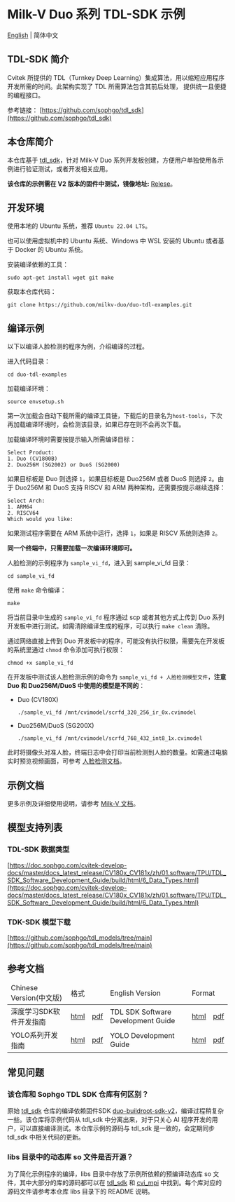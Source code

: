 
# Milk-V Duo 系列 TDL-SDK 示例
[English](./README.md) | 简体中文

## TDL-SDK 简介

Cvitek 所提供的 TDL（Turnkey Deep Learning）集成算法，用以缩短应用程序开发所需的时间。此架构实现了 TDL 所需算法包含其前后处理， 提供统一且便捷的编程接口。

参考链接： [https://github.com/sophgo/tdl_sdk](https://github.com/sophgo/tdl_sdk)

## 本仓库简介

本仓库基于 [tdl_sdk](https://github.com/sophgo/tdl_sdk)，针对 Milk-V Duo 系列开发板创建，方便用户单独使用各示例进行验证测试，或者开发相关应用。

**该仓库的示例需在 V2 版本的固件中测试，镜像地址:** [Relese](https://github.com/milkv-duo/duo-buildroot-sdk-v2/releases)。

## 开发环境

使用本地的 Ubuntu 系统，推荐 `Ubuntu 22.04 LTS`。

也可以使用虚拟机中的 Ubuntu 系统、Windows 中 WSL 安装的 Ubuntu 或者基于 Docker 的 Ubuntu 系统。

安装编译依赖的工具：
```
sudo apt-get install wget git make
```

获取本仓库代码：
```
git clone https://github.com/milkv-duo/duo-tdl-examples.git
```

## 编译示例

以下以编译人脸检测的程序为例，介绍编译的过程。

进入代码目录：
```
cd duo-tdl-examples
```

加载编译环境：
```
source envsetup.sh
```
第一次加载会自动下载所需的编译工具链，下载后的目录名为`host-tools`，下次再加载编译环境时，会检测该目录，如果已存在则不会再次下载。

加载编译环境时需要按提示输入所需编译目标：
```
Select Product:
1. Duo (CV1800B)
2. Duo256M (SG2002) or DuoS (SG2000)
```
如果目标板是 Duo 则选择 `1`，如果目标板是 Duo256M 或者 DuoS 则选择 `2`。由于 Duo256M 和 DuoS 支持 RISCV 和 ARM 两种架构，还需要按提示继续选择：
```
Select Arch:
1. ARM64
2. RISCV64
Which would you like:
```
如果测试程序需要在 ARM 系统中运行，选择 `1`，如果是 RISCV 系统则选择 `2`。

**同一个终端中，只需要加载一次编译环境即可。**

人脸检测的示例程序为 `sample_vi_fd`，进入到 sample_vi_fd 目录：
```
cd sample_vi_fd
```
使用 `make` 命令编译：
```
make
```
将当前目录中生成的 `sample_vi_fd` 程序通过 scp 或者其他方式上传到 Duo 系列开发板中进行测试。如需清除编译生成的程序，可以执行 `make clean` 清除。

通过网络直接上传到 Duo 开发板中的程序，可能没有执行权限，需要先在开发板的系统里通过 `chmod` 命令添加可执行权限：
```
chmod +x sample_vi_fd
```

在开发板中测试该人脸检测示例的命令为 `sample_vi_fd + 人脸检测模型文件`，**注意 Duo 和 Duo256M/DuoS 中使用的模型是不同的**：

- Duo (CV180X)
  ```
  ./sample_vi_fd /mnt/cvimodel/scrfd_320_256_ir_0x.cvimodel
  ```

- Duo256M/DuoS (SG200X)
  ```
  ./sample_vi_fd /mnt/cvimodel/scrfd_768_432_int8_1x.cvimodel
  ```

此时将摄像头对准人脸，终端日志中会打印当前检测到人脸的数量。如需通过电脑实时预览视频画面，可参考 [人脸检测文档](https://milkv.io/zh/docs/duo/application-development/tdl-sdk/tdl-sdk-face-detection)。


## 示例文档

更多示例及详细使用说明，请参考 [Milk-V 文档](https://milkv.io/zh/docs/duo/application-development/tdl-sdk/tdl-sdk-introduction)。

## 模型支持列表

### TDL-SDK 数据类型

[https://doc.sophgo.com/cvitek-develop-docs/master/docs_latest_release/CV180x_CV181x/zh/01.software/TPU/TDL_SDK_Software_Development_Guide/build/html/6_Data_Types.html](https://doc.sophgo.com/cvitek-develop-docs/master/docs_latest_release/CV180x_CV181x/zh/01.software/TPU/TDL_SDK_Software_Development_Guide/build/html/6_Data_Types.html)

### TDK-SDK 模型下载

[https://github.com/sophgo/tdl_models/tree/main](https://github.com/sophgo/tdl_models/tree/main)

## 参考文档

<table>
<thead>
  <tr>
    <td>Chinese Version(中文版)</td>
    <td colspan="2">格式</td>
    <td>English Version</td>
    <td colspan="2">Format</td>
  </tr>
</thead>
<tbody>
  <tr>
    <td>深度学习SDK软件开发指南</td>
    <td><a href="http://doc.sophgo.com/cvitek-develop-docs/master/docs_latest_release/CV180x_CV181x/zh/01.software/TPU/TDL_SDK_Software_Development_Guide/build/html/index.html">html</a></td>
    <td><a href="https://doc.sophgo.com/cvitek-develop-docs/master/docs_latest_release/CV180x_CV181x/zh/01.software/TPU/TDL_SDK_Software_Development_Guide/build/TDLSDKSoftwareDevelopmentGuide_zh.pdf">pdf</a></td>
    <td>TDL SDK Software Development Guide</td>
    <td><a href="http://doc.sophgo.com/cvitek-develop-docs/master/docs_latest_release/CV180x_CV181x/en/01.software/TPU/TDL_SDK_Software_Development_Guide/build/html/index.html">html</a></td>
    <td><a href="http://doc.sophgo.com/cvitek-develop-docs/master/docs_latest_release/CV180x_CV181x/en/01.software/TPU/TDL_SDK_Software_Development_Guide/build/TDLSDKSoftwareDevelopmentGuide_en.pdf">pdf</a></td>
  </tr>
  <tr>
    <td>YOLO系列开发指南</td>
    <td><a href="http://doc.sophgo.com/cvitek-develop-docs/master/docs_latest_release/CV180x_CV181x/zh/01.software/TPU/YOLO_Development_Guide/build/html/index.html">html</a></td>
    <td><a href="http://doc.sophgo.com/cvitek-develop-docs/master/docs_latest_release/CV180x_CV181x/zh/01.software/TPU/YOLO_Development_Guide/build/YOLODevelopmentGuide_zh.pdf">pdf</a></td>
    <td>YOLO Development Guide</td>
    <td><a href="http://doc.sophgo.com/cvitek-develop-docs/master/docs_latest_release/CV180x_CV181x/en/01.software/TPU/YOLO_Development_Guide/build/html/index.html">html</a></td>
    <td><a href="http://doc.sophgo.com/cvitek-develop-docs/master/docs_latest_release/CV180x_CV181x/en/01.software/TPU/YOLO_Development_Guide/build/YOLODevelopmentGuide_en.pdf">pdf</a></td>
  </tr>
</tbody>
</table>

## 常见问题

### 该仓库和 Sophgo TDL SDK 仓库有何区别？

原始 [tdl_sdk](https://github.com/sophgo/tdl_sdk) 仓库的编译依赖固件SDK [duo-buildroot-sdk-v2](https://github.com/milkv-duo/duo-buildroot-sdk-v2)，编译过程稍复杂一些。该仓库将示例代码从 tdl_sdk 中分离出来，对于只关心 AI 程序开发的用户，可以直接编译测试。本仓库示例的源码与 tdl_sdk 是一致的，会定期同步 tdl_sdk 中相关代码的更新。

### libs 目录中的动态库 so 文件是否开源？

为了简化示例程序的编译，libs 目录中存放了示例所依赖的预编译动态库 so 文件，其中大部分的库的源码都可以在 [tdl_sdk](https://github.com/sophgo/tdl_sdk) 和 [cvi_mpi](https://github.com/sophgo/cvi_mpi) 中找到。每个库对应的源码文件请参考本仓库 libs 目录下的 README 说明。
